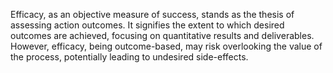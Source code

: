 
Efficacy, as an objective measure of success, stands as the thesis of assessing action outcomes. It signifies the extent to which desired outcomes are achieved, focusing on quantitative results and deliverables. However, efficacy, being outcome-based, may risk overlooking the value of the process, potentially leading to undesired side-effects.

